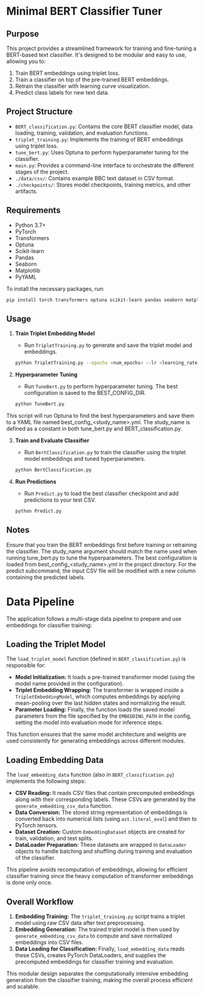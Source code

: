 # Minimal BERT Classifier Tuner

## Purpose

This project provides a streamlined framework for training and fine-tuning a BERT-based text classifier. It's designed to be modular and easy to use, allowing you to:

1.  Train BERT embeddings using triplet loss.
2.  Train a classifier on top of the pre-trained BERT embeddings.
3.  Retrain the classifier with learning curve visualization.
4.  Predict class labels for new text data.

## Project Structure

-   `BERT_classification.py`: Contains the core BERT classifier model, data loading, training, validation, and evaluation functions.
-   `triplet_training.py`: Implements the training of BERT embeddings using triplet loss.
-   `tune_bert.py`: Uses Optuna to perform hyperparameter tuning for the classifier.
-   `main.py`: Provides a command-line interface to orchestrate the different stages of the project.
-   `./data/csv/`: Contains example BBC text dataset in CSV format.
-   `./checkpoints/`: Stores model checkpoints, training metrics, and other artifacts.

## Requirements

-   Python 3.7+
-   PyTorch
-   Transformers
-   Optuna
-   Scikit-learn
-   Pandas
-   Seaborn
-   Matplotlib
-   PyYAML

To install the necessary packages, run:

```bash
pip install torch transformers optuna scikit-learn pandas seaborn matplotlib pyyaml
```

## Usage

1. **Train Triplet Embedding Model**
   - Run `TripletTraining.py` to generate and save the triplet model and embeddings.
   ```bash
   python TripletTraining.py --epochs <num_epochs> --lr <learning_rate>
   ```

2. **Hyperparameter Tuning**
   - Run `TuneBert.py` to perform hyperparameter tuning. The best configuration is saved to the BEST_CONFIG_DIR.
   ```bash
   python TuneBert.py
   ```
This script will run Optuna to find the best hyperparameters and save them to a YAML file named best_config_<study_name>.yml. The study_name is defined as a constant in both tune_bert.py and BERT_classification.py.

3. **Train and Evaluate Classifier**
   - Run `BertClassification.py` to train the classifier using the triplet model embeddings and tuned hyperparameters.
   ```bash
   python BertClassification.py
   ```

4. **Run Predictions**
   - Run `Predict.py` to load the best classifier checkpoint and add predictions to your test CSV.
   ```bash
   python Predict.py
   ```





## Notes

Ensure that you train the BERT embeddings first before training or retraining the classifier.
The study_name argument should match the name used when running tune_bert.py to tune the hyperparameters.
The best configuration is loaded from best_config_<study_name>.yml in the project directory.
For the predict subcommand, the input CSV file will be modified with a new column containing the predicted labels.

# Data Pipeline

The application follows a multi-stage data pipeline to prepare and use embeddings for classifier training:

## Loading the Triplet Model

The `load_triplet_model` function (defined in `BERT_classification.py`) is responsible for:
- **Model Initialization:** It loads a pre-trained transformer model (using the model name provided in the configuration).
- **Triplet Embedding Wrapping:** The transformer is wrapped inside a `TripletEmbeddingModel`, which computes embeddings by applying mean-pooling over the last hidden states and normalizing the result.
- **Parameter Loading:** Finally, the function loads the saved model parameters from the file specified by the `EMBEDDING_PATH` in the config, setting the model into evaluation mode for inference steps.

This function ensures that the same model architecture and weights are used consistently for generating embeddings across different modules.

## Loading Embedding Data

The `load_embedding_data` function (also in `BERT_classification.py`) implements the following steps:
- **CSV Reading:** It reads CSV files that contain precomputed embeddings along with their corresponding labels. These CSVs are generated by the `generate_embedding_csv_data` function.
- **Data Conversion:** The stored string representation of embeddings is converted back into numerical lists (using `ast.literal_eval`) and then to PyTorch tensors.
- **Dataset Creation:** Custom `EmbeddingDataset` objects are created for train, validation, and test splits.
- **DataLoader Preparation:** These datasets are wrapped in `DataLoader` objects to handle batching and shuffling during training and evaluation of the classifier.

This pipeline avoids recomputation of embeddings, allowing for efficient classifier training since the heavy computation of transformer embeddings is done only once.

## Overall Workflow

1. **Embedding Training:** The `triplet_training.py` script trains a triplet model using raw CSV data after text preprocessing.
2. **Embedding Generation:** The trained triplet model is then used by `generate_embedding_csv_data` to compute and save normalized embeddings into CSV files.
3. **Data Loading for Classification:** Finally, `load_embedding_data` reads these CSVs, creates PyTorch DataLoaders, and supplies the precomputed embeddings for classifier training and evaluation.

This modular design separates the computationally intensive embedding generation from the classifier training, making the overall process efficient and scalable.